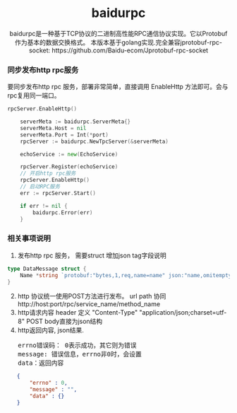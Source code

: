<!--
 * @Author: Malin Xie
 * @Description: 
 * @Date: 2021-08-23 16:01:03
-->
<h1 align="center">baidurpc</h1>

<p align="center">
baidurpc是一种基于TCP协议的二进制高性能RPC通信协议实现。它以Protobuf作为基本的数据交换格式。
本版本基于golang实现.完全兼容jprotobuf-rpc-socket: https://github.com/Baidu-ecom/Jprotobuf-rpc-socket
</p>



### 同步发布http rpc服务
要同步发布http rpc 服务，部署非常简单，直接调用 EnableHttp 方法即可。会与rpc复用同一端口。

```go
rpcServer.EnableHttp()
```

```go
	serverMeta := baidurpc.ServerMeta{}
	serverMeta.Host = nil
	serverMeta.Port = Int(*port)
	rpcServer := baidurpc.NewTpcServer(&serverMeta)

	echoService := new(EchoService)

	rpcServer.Register(echoService)
	// 开启http rpc服务
	rpcServer.EnableHttp()
	// 启动RPC服务
	err := rpcServer.Start()

	if err != nil {
		baidurpc.Error(err)
	}
```

### 相关事项说明
1. 发布http rpc 服务， 需要struct 增加json tag字段说明
```go
type DataMessage struct {
	Name *string `protobuf:"bytes,1,req,name=name" json:"name,omitempty"`
}
```  
2. http 协议统一使用POST方法进行发布。 url path 协同 http://host:port/rpc/service_name/method_name
3. http请求内容
   header 定义 "Content-Type"  "application/json;charset=utf-8"
   POST body直接为json结构
4. http返回内容, json结果.  
   <pre>
   errno错误码： 0表示成功，其它则为错误
   message: 错误信息，errno非0时，会设置
   data：返回内容
   </pre>
```json   
   {
	   "errno" : 0,
	   "message" : "",
	   "data" : {}
   }
```